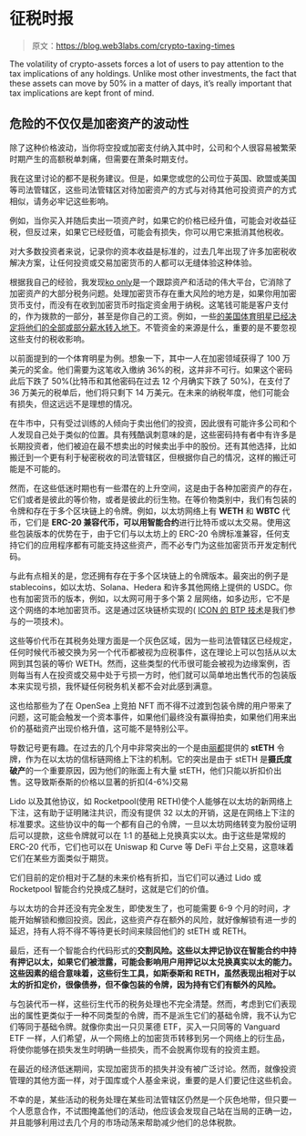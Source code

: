 # 征税时报

> 原文：<https://blog.web3labs.com/crypto-taxing-times>

The volatility of crypto-assets forces a lot of users to pay attention to the tax implications of any holdings. Unlike most other investments, the fact that these assets can move by 50% in a matter of days, it’s really important that tax implications are kept front of mind.

## 危险的不仅仅是加密资产的波动性

除了这种价格波动，当你将空投或加密支付纳入其中时，公司和个人很容易被繁荣时期产生的高额税单刺痛，但需要在萧条时期支付。

我在这里讨论的都不是税务建议。但是，如果您或您的公司位于英国、欧盟或美国等司法管辖区，这些司法管辖区对待加密资产的方式与对待其他可投资资产的方式相似，请务必牢记这些影响。

例如，当你买入并随后卖出一项资产时，如果它的价格已经升值，可能会对收益征税，但反过来，如果它已经贬值，可能会有损失，你可以用它来抵消其他税收。

对大多数投资者来说，记录你的资本收益是标准的，过去几年出现了许多加密税收解决方案，让任何投资或交易加密货币的人都可以无缝体验这种体验。

根据我自己的经验，我发现[ko only](https://koinly.io/?utm_campaign=Conor%20on%20Web3&utm_medium=email&utm_source=Revue%20newsletter)是一个跟踪资产和活动的伟大平台，它消除了加密资产的大部分税务问题。处理加密货币存在重大风险的地方是，如果你用加密货币支付，而没有在收到加密货币时指定资金用于纳税。这笔钱可能是客户支付的，作为拨款的一部分，甚至是你自己的工资。例如，一些[的美国体育明星已经决定将他们的全部或部分薪水转入地下](https://www.buybitcoinworldwide.com/athletes/?utm_campaign=Conor%20on%20Web3&utm_medium=email&utm_source=Revue%20newsletter)。不管资金的来源是什么，重要的是不要忽视这些支付的税收影响。

以前面提到的一个体育明星为例。想象一下，其中一人在加密领域获得了 100 万美元的奖金。他们需要为这笔收入缴纳 36%的税，这并非不可行。如果这个密码此后下跌了 50%(比特币和其他密码在过去 12 个月确实下跌了 50%)，在支付了 36 万美元的税单后，他们将只剩下 14 万美元。在未来的纳税年度，他们可能会有损失，但这远远不是理想的情况。

在牛市中，只有受过训练的人倾向于卖出他们的投资，因此很有可能许多公司和个人发现自己处于类似的位置。具有残酷讽刺意味的是，这些密码持有者中有许多是长期投资者，他们被迫在最不想卖出的时候卖出手中的股份。还有其他选择，比如搬迁到一个更有利于秘密税收的司法管辖区，但根据你自己的情况，这样的搬迁可能是不可能的。

然而，在这些低迷时期也有一些潜在的上升空间，这是由于各种加密资产的存在，它们或者是彼此的等价物，或者是彼此的衍生物。在等价物类别中，我们有包装的令牌和存在于多个区块链上的令牌。例如，以太坊网络上有 **WETH** 和 **WBTC** 代币，它们是 **ERC-20 兼容代币，可以用智能合约**进行比特币或以太交易。使用这些包装版本的优势在于，由于它们与以太坊上的 ERC-20 令牌标准兼容，任何支持它们的应用程序都有可能支持这些资产，而不必专门为这些加密货币开发定制代码。

与此有点相关的是，您还拥有存在于多个区块链上的令牌版本。最突出的例子是 stablecoins，如以太坊、Solana、Hedera 和许多其他网络上提供的 USDC。你也有加密货币的版本，例如，以太网可用于多个第 2 层网络，如多边形，它不是这个网络的本地加密货币。这是通过区块链桥实现的( [ICON 的 BTP 技术](https://icon.community/learn/btp/?utm_campaign=Conor%20on%20Web3&utm_medium=email&utm_source=Revue%20newsletter)是我们参与的一项技术)。

这些等价代币在其税务处理方面是一个灰色区域，因为一些司法管辖区已经规定，任何时候代币被交换为另一个代币都被视为应税事件，这在理论上可以包括从以太网到其包装的等价 WETH。然而，这些类型的代币很可能会被视为边缘案例，否则每当有人在投资或交易中处于亏损一方时，他们就可以简单地出售代币的包装版本来实现亏损，我怀疑任何税务机关都不会对此感到满意。

这也给那些为了在 OpenSea 上竞拍 NFT 而不得不过渡到包装令牌的用户带来了问题，这可能会触发一个资本事件，如果他们最终没有赢得拍卖，如果他们用来出价的基础资产出现价格升值，这可能不是特别公平。

导数记号更有趣。在过去的几个月中非常突出的一个是由[丽都](https://lido.fi/?utm_campaign=Conor%20on%20Web3&utm_medium=email&utm_source=Revue%20newsletter)提供的 **stETH** 令牌，作为在以太坊的信标链网络上下注的机制。它的突出是由于 stETH 是**摄氏度破产**的一个重要原因，因为他们的账面上有大量 stETH，他们只能以折扣价出售。这导致斯泰斯的价格以显著的折扣(4-6%)交易

Lido 以及其他协议，如 Rocketpool(使用 RETH)使个人能够在以太坊的新网络上下注，这有助于证明赌注共识，而没有提供 32 以太的开销，这是在网络上下注的标准要求。这些协议中的每一个都有自己的令牌，一旦以太坊网络转变为股份证明后可以提款，这些令牌就可以在 1:1 的基础上兑换真实以太。由于这些是常规的 ERC-20 代币，它们也可以在 Uniswap 和 Curve 等 DeFi 平台上交易，这意味着它们在某些方面类似于期货。

它们目前的定价相对于乙醚的未来价格有折扣，当它们可以通过 Lido 或 Rocketpool 智能合约兑换成乙醚时，这就是它们的价值。

与以太坊的合并还没有完全发生，即使发生了，也可能需要 6-9 个月的时间，才能开始解锁和撤回投资。因此，这些资产存在额外的风险，就好像解锁有进一步的延迟，持有人将不得不等待更长时间来赎回他们的 stETH 或 RETH。

最后，还有一个智能合约代码形式的**交割风险。这些以太押记协议在智能合约中持有押记以太，如果它们被泄露，可能会影响用户用押记以太兑换真实以太的能力。这些因素的组合意味着，这些衍生工具，如斯泰斯和 RETH，虽然表现出相对于以太的折扣定价，很像债券，但不像包装的令牌，因为持有它们有额外的风险。**

与包装代币一样，这些衍生代币的税务处理也不完全清楚。然而，考虑到它们表现出的属性更类似于一种不同类型的令牌，而不是派生它们的基础令牌，我不认为它们等同于基础令牌。就像你卖出一只贝莱德 ETF，买入一只同等的 Vanguard ETF 一样，人们希望，从一个网络上的加密货币转移到另一个网络上的衍生品，将使你能够在损失发生时明确一些损失，而不会脱离你现有的投资主题。

在最近的经济低迷期间，实现加密货币的损失并没有被广泛讨论。然而，就像投资管理的其他方面一样，对于国库或个人基金来说，重要的是人们要记住这些机会。

不幸的是，某些活动的税务处理在某些司法管辖区仍然是一个灰色地带，但只要一个人愿意合作，不试图掩盖他们的活动，他应该会发现自己站在当局的正确一边，并且能够利用过去几个月的市场动荡来帮助减少他们的总体税款。